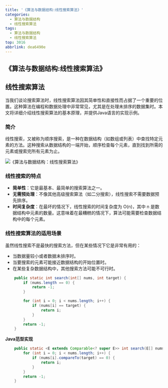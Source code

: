 ```yaml
---
title: '《算法与数据结构:线性搜索算法》'
categories:
  - 算法与数据结构
  - 线性搜索算法
tags:
  - 算法与数据结构
  - 线性搜索算法
top: 3016
abbrlink: dea6490e
---
```


## 《算法与数据结构:线性搜索算法》

## 线性搜索算法

当我们谈论搜索算法时，线性搜索算法因其简单性和直接性而占据了一个重要的位置。这种算法在编程和数据处理中非常常见，尤其是在处理未排序的数据集时。本文将详细介绍线性搜索算法的基本原理，并提供Java语言的实现示例。

<!-- more -->

### **简介**

线性搜索，又被称为顺序搜索，是一种在数据结构（如数组或列表）中查找特定元素的方法。这种搜索从数据结构的一端开始，顺序检查每个元素，直到找到所需的元素或搜索完所有元素为止。

![《算法与数据结构：线性搜索算法》](https://cdn.nadav.com.cn/gh/nadav-cheung/img-repo/hexo-blog/v2-f132f7f77eaa719405993b4d66c99d8a_1440w.png)

### **线性搜索的特点**

- **简单性**：它是最基本、最简单的搜索算法之一。
- **无需预处理**：不像其他高级搜索算法（如二分搜索），线性搜索不需要数据预先排序。
- **时间复杂度**：在最坏的情况下，线性搜索的时间复杂度为 O(n)，其中 n 是数据结构中元素的数量。这意味着在最糟糕的情况下，算法可能需要检查数据结构中的每个元素。

### **线性搜索算法的适用场景**

虽然线性搜索不是最快的搜索方法，但在某些情况下它是非常有用的：

- 当数据量较小或者数据未排序时。
- 当要搜索的元素可能接近数据结构的开始位置时。
- 在某些复杂数据结构中，其他搜索方法可能不可行时。

```java
    public static int search(int[] nums, int target) {
        if (nums.length == 0) {
            return -1;
        }

        for (int i = 0; i < nums.length; i++) {
            if (nums[i] == target) {
                return i;
            }
        }
        return -1;
    }
```

**Java范型实现**

```java
    public static <E extends Comparable<? super E>> int search(E[] nums, E target) {
        for (int i = 0; i < nums.length; i++) {
            if (nums[i].compareTo(target) == 0) {
                return i;
            }
        }
        return -1;
    }
```
